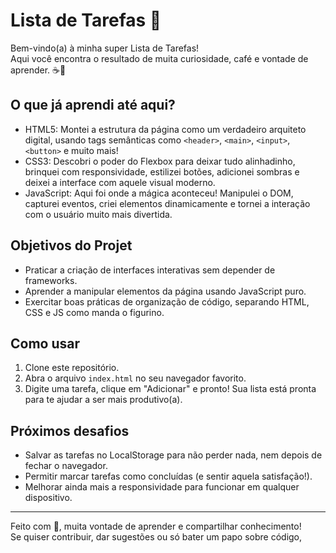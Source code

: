 # Lista de Tarefas 📝

Bem-vindo(a) à minha super Lista de Tarefas!  
Aqui você encontra o resultado de muita curiosidade, café e vontade de aprender. ☕🚀

## O que já aprendi até aqui?

- HTML5: Montei a estrutura da página como um verdadeiro arquiteto digital, usando tags semânticas como `<header>`, `<main>`, `<input>`, `<button>` e muito mais!
- CSS3: Descobri o poder do Flexbox para deixar tudo alinhadinho, brinquei com responsividade, estilizei botões, adicionei sombras e deixei a interface com aquele visual moderno.
- JavaScript: Aqui foi onde a mágica aconteceu! Manipulei o DOM, capturei eventos, criei elementos dinamicamente e tornei a interação com o usuário muito mais divertida.

## Objetivos do Projet
- Praticar a criação de interfaces interativas sem depender de frameworks.
- Aprender a manipular elementos da página usando JavaScript puro.
- Exercitar boas práticas de organização de código, separando HTML, CSS e JS como manda o figurino.

## Como usar

1. Clone este repositório.
2. Abra o arquivo `index.html` no seu navegador favorito.
3. Digite uma tarefa, clique em "Adicionar" e pronto! Sua lista está pronta para te ajudar a ser mais produtivo(a).

## Próximos desafios

- Salvar as tarefas no LocalStorage para não perder nada, nem depois de fechar o navegador.
- Permitir marcar tarefas como concluídas (e sentir aquela satisfação!).
- Melhorar ainda mais a responsividade para funcionar em qualquer dispositivo.

---

Feito com 💚, muita vontade de aprender e compartilhar conhecimento!  
Se quiser contribuir, dar sugestões ou só bater um papo sobre código,